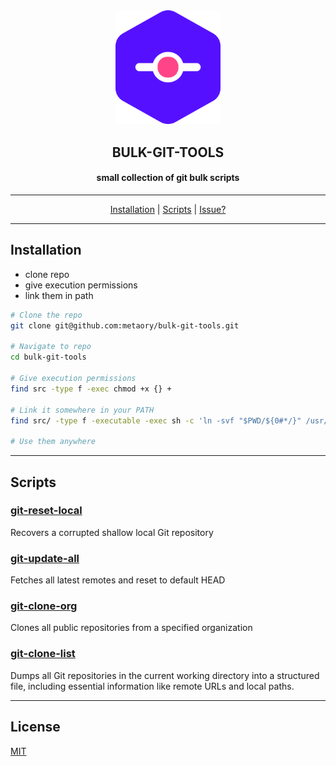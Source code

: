 <div align="center">
  <img src=".github/assets/logo.png" width="168px"/>
  <h2>BULK-GIT-TOOLS</h2>
  <h4>small collection of git bulk scripts</h4>
  <hr/>
  <a href="#installation">Installation</a> |
  <a href="#scripts">Scripts</a> |
  <a href="https://github.com/metaory/bulk-git-tools/issues/new">Issue?</a>
</div>

---

Installation
------------

- clone repo
- give execution permissions
- link them in path

```sh
# Clone the repo
git clone git@github.com:metaory/bulk-git-tools.git

# Navigate to repo
cd bulk-git-tools

# Give execution permissions
find src -type f -exec chmod +x {} +

# Link it somewhere in your PATH
find src/ -type f -executable -exec sh -c 'ln -svf "$PWD/${0#*/}" /usr/bin/${0#*/}' {} \;

# Use them anywhere
```

---

Scripts
-------

### [git-reset-local](src/git-reset-local)
Recovers a corrupted shallow local Git repository

### [git-update-all](src/git-update-all)
Fetches all latest remotes and reset to default HEAD

### [git-clone-org](src/git-clone-org)
Clones all public repositories from a specified organization

### [git-clone-list](src/git-clone-list)
Dumps all Git repositories in the current working directory into a structured file,
including essential information like remote URLs and local paths.

---

License
-------
[MIT](LICENSE)
